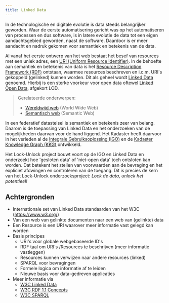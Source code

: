 ```yaml
---
title: Linked Data
---
```

In de technologische en digitale evolutie is data steeds belangrijker geworden. Waar de eerste
automatisering gericht was op het automatiseren van processen en dus software, is in latere evolutie
de data tot een eigen aandachtsgebied geworden, naast de software. Daardoor is er meer aandacht en
nadruk gekomen voor semantiek en betekenis van de data.

Al vanaf het eerste ontwerp van het web bestaat het besef van resources met een uniek adres, een <a
href="https://nl.wikipedia.org/wiki/Uniform_resource_identifier" target="_blank">URI (Uniform
Resource Identifier)</a>. In de behoefte aan semantiek en betekenis van data is het <a
href="https://nl.wikipedia.org/wiki/Resource_Description_Framework" target="_blank">Resource
Description Framework (RDF)</a> ontstaan, waarmee resources beschreven en i.c.m. URI's gekoppeld
(gelinked) kunnen worden.  Dit als geheel wordt <a href="https://nl.wikipedia.org/wiki/Linked_data"
target="_blank">Linked Data</a> genoemd. Hierbij is een sterke voorkeur voor open data oftewel <a
href="https://nl.wikipedia.org/wiki/Linked_data#Linked_open_data" target="_blank">Linked Open
Data</a>, afgekort LOD.

> Gerelateerde onderwerpen: 
> 
> - <a href="https://nl.wikipedia.org/wiki/Wereldwijd_web" target="_blank">Wereldwijd web</a> (World
>   Wide Web)
> - <a href="https://nl.wikipedia.org/wiki/Semantisch_web" target="_blank">Semantisch web</a>
>   (Semantic Web)

In een federatief datastelsel is semantiek en betekenis zeer van belang. Daarom is de toepassing van
Linked Data en het onderzoeken van de mogelijkheden daarvan voor de hand liggend. Het Kadaster heeft
daarvoor in het verleden al de <a href="https://labs.kadaster.nl/cases/integralegebruiksoplossing"
target="_blank">Integrale Gebruiksoplossing (IGO)</a> en de <a
href="https://labs.kadaster.nl/thema/Knowledge_graph" target="_blank">Kadaster Knowledge Graph
(KKG)</a> ontwikkeld.

Het Lock-Unlock project bouwt voort op de IGO en Linked Data en onderzoekt hoe 'gesloten data' of
'niet-open data' toch ontsloten kan worden. Dat betekent het stellen van voorwaarden aan de
bevraging en het expliciet afdwingen en controleren van de toegang. Dit is precies de kern van het
Lock-Unlock onderzoeksproject: _Lock de data, unlock het potentieel!_

## Achtergronden

- Internationale set van Linked Data standaarden van het W3C (https://www.w3.org/)
- Van een web van gelinkte documenten naar een web van (gelinkte) data
- Een Resource is een URI waarover meer informatie vast gelegd kan worden
- Basis principes
    - URI's voor globale webgebaseerde ID's
    - RDF taal om URI's /Resources te beschrijven (meer informatie vastleggen)
    - Resources kunnen verwijzen naar andere resources (linked)
    - SPARQL voor bevragingen
    -  Formele logica om informatie af te leiden
    - Nieuwe basis voor data-gedreven applicaties
- Meer informatie via
    - <a href="https://www.w3.org/wiki/LinkedData" target="_blank">W3C Linked Data</a>
    - <a href="https://www.w3.org/TR/rdf11-concepts/" target="_blank">W3C RDF 1.1 Concepts</a>
    - <a href="https://www.w3.org/TR/sparql11-query/" target="_blank">W3C SPARQL</a>





